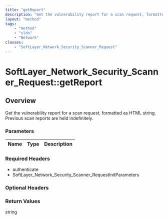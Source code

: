 ```yaml
---
title: "getReport"
description: "Get the vulnerability report for a scan request, formatted as HTML string. Previous scan reports are held indefinitely."
layout: "method"
tags:
    - "method"
    - "sldn"
    - "Network"
classes:
    - "SoftLayer_Network_Security_Scanner_Request"
---
```

# SoftLayer_Network_Security_Scanner_Request::getReport
## Overview 
Get the vulnerability report for a scan request, formatted as HTML string. Previous scan reports are held indefinitely. 

### Parameters 
|Name | Type | Description |
| --- | --- | --- |


### Required Headers
* authenticate
* SoftLayer_Network_Security_Scanner_RequestInitParameters

### Optional Headers

### Return Values
string

